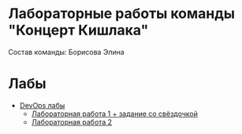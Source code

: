 # Лабораторные работы команды "Концерт Кишлака"
Состав команды: 
Борисова Элина

# Лабы
* [DevOps лабы](./DevOps)
    * [Лабораторная работа 1 + задание со свёздочкой](./DevOps/lab1.md)
    * [Лабораторная работа 2](./DevOps/lab2.md)
